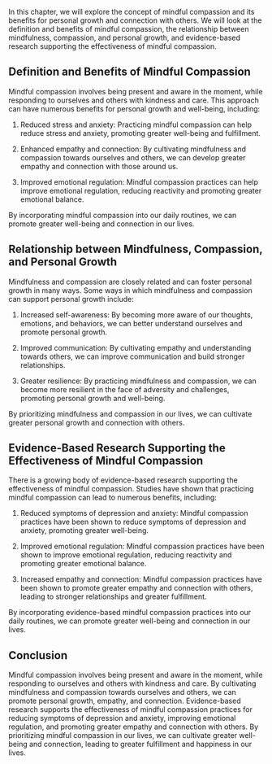 
In this chapter, we will explore the concept of mindful compassion and its benefits for personal growth and connection with others. We will look at the definition and benefits of mindful compassion, the relationship between mindfulness, compassion, and personal growth, and evidence-based research supporting the effectiveness of mindful compassion.

Definition and Benefits of Mindful Compassion
---------------------------------------------

Mindful compassion involves being present and aware in the moment, while responding to ourselves and others with kindness and care. This approach can have numerous benefits for personal growth and well-being, including:

1. Reduced stress and anxiety: Practicing mindful compassion can help reduce stress and anxiety, promoting greater well-being and fulfillment.

2. Enhanced empathy and connection: By cultivating mindfulness and compassion towards ourselves and others, we can develop greater empathy and connection with those around us.

3. Improved emotional regulation: Mindful compassion practices can help improve emotional regulation, reducing reactivity and promoting greater emotional balance.

By incorporating mindful compassion into our daily routines, we can promote greater well-being and connection in our lives.

Relationship between Mindfulness, Compassion, and Personal Growth
-----------------------------------------------------------------

Mindfulness and compassion are closely related and can foster personal growth in many ways. Some ways in which mindfulness and compassion can support personal growth include:

1. Increased self-awareness: By becoming more aware of our thoughts, emotions, and behaviors, we can better understand ourselves and promote personal growth.

2. Improved communication: By cultivating empathy and understanding towards others, we can improve communication and build stronger relationships.

3. Greater resilience: By practicing mindfulness and compassion, we can become more resilient in the face of adversity and challenges, promoting personal growth and well-being.

By prioritizing mindfulness and compassion in our lives, we can cultivate greater personal growth and connection with others.

Evidence-Based Research Supporting the Effectiveness of Mindful Compassion
--------------------------------------------------------------------------

There is a growing body of evidence-based research supporting the effectiveness of mindful compassion. Studies have shown that practicing mindful compassion can lead to numerous benefits, including:

1. Reduced symptoms of depression and anxiety: Mindful compassion practices have been shown to reduce symptoms of depression and anxiety, promoting greater well-being.

2. Improved emotional regulation: Mindful compassion practices have been shown to improve emotional regulation, reducing reactivity and promoting greater emotional balance.

3. Increased empathy and connection: Mindful compassion practices have been shown to promote greater empathy and connection with others, leading to stronger relationships and greater fulfillment.

By incorporating evidence-based mindful compassion practices into our daily routines, we can promote greater well-being and connection in our lives.

Conclusion
----------

Mindful compassion involves being present and aware in the moment, while responding to ourselves and others with kindness and care. By cultivating mindfulness and compassion towards ourselves and others, we can promote personal growth, empathy, and connection. Evidence-based research supports the effectiveness of mindful compassion practices for reducing symptoms of depression and anxiety, improving emotional regulation, and promoting greater empathy and connection with others. By prioritizing mindful compassion in our lives, we can cultivate greater well-being and connection, leading to greater fulfillment and happiness in our lives.
